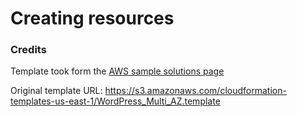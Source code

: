 # Creating resources

### Credits

Template took form the [AWS sample solutions page](https://docs.aws.amazon.com/AWSCloudFormation/latest/UserGuide/sample-templates-applications-us-east-1.html)

Original template URL: https://s3.amazonaws.com/cloudformation-templates-us-east-1/WordPress_Multi_AZ.template

